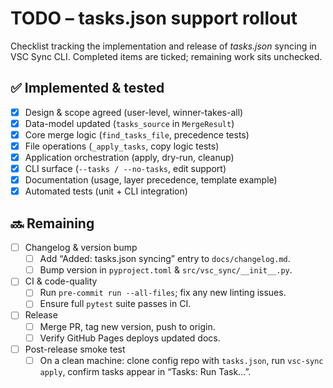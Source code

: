 # TODO – tasks.json support rollout

Checklist tracking the implementation and release of *tasks.json* syncing in
VSC Sync CLI.  Completed items are ticked; remaining work sits unchecked.

## ✅ Implemented & tested

- [x] Design & scope agreed (user-level, winner-takes-all)
- [x] Data-model updated (`tasks_source` in `MergeResult`)
- [x] Core merge logic (`find_tasks_file`, precedence tests)
- [x] File operations (`_apply_tasks`, copy logic tests)
- [x] Application orchestration (apply, dry-run, cleanup)
- [x] CLI surface (`--tasks / --no-tasks`, edit support)
- [x] Documentation (usage, layer precedence, template example)
- [x] Automated tests (unit + CLI integration)

## 🔜 Remaining

- [ ] Changelog & version bump
  - [ ] Add “Added: tasks.json syncing” entry to `docs/changelog.md`.
  - [ ] Bump version in `pyproject.toml` & `src/vsc_sync/__init__.py`.

- [ ] CI & code-quality
  - [ ] Run `pre-commit run --all-files`; fix any new linting issues.
  - [ ] Ensure full `pytest` suite passes in CI.

- [ ] Release
  - [ ] Merge PR, tag new version, push to origin.
  - [ ] Verify GitHub Pages deploys updated docs.

- [ ] Post-release smoke test
  - [ ] On a clean machine: clone config repo with `tasks.json`, run
        `vsc-sync apply`, confirm tasks appear in “Tasks: Run Task…”.
